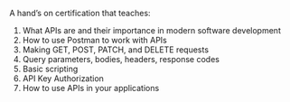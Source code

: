 A hand’s on certification that teaches:

1. What APIs are and their importance in modern software development
2. How to use Postman to work with APIs
3. Making GET, POST, PATCH, and DELETE requests
4. Query parameters, bodies, headers, response codes
5. Basic scripting
6. API Key Authorization
7. How to use APIs in your applications
